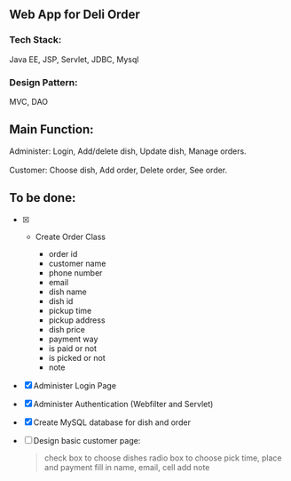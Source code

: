 ## Web App for Deli Order

### Tech Stack:
Java EE, JSP, Servlet, JDBC, Mysql

### Design Pattern:
MVC, DAO

## Main Function:
Administer: Login, Add/delete dish, Update dish, Manage orders.
<br/><br/>
Customer: Choose dish, Add order, Delete order, See order.

## To be done: 
- [x] + Create Order Class

	- order id
	- customer name
	- phone number
	- email
	- dish name
	- dish id
	- pickup time
	- pickup address
	- dish price
	- payment way
	- is paid or not
	- is picked or not
	- note
	
- [x]  Administer Login Page

- [x]  Administer Authentication (Webfilter and Servlet)

- [x]  Create MySQL database for dish and order

- [ ]  Design basic customer page:<br/>
	> check box to choose dishes
	> radio box to choose pick time, place and payment 
	> fill in name, email, cell
	> add note

